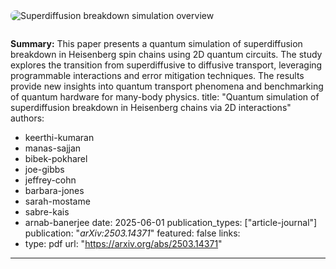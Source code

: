 

<img src="/uploads/superdiffusion_breakdown.png" alt="Superdiffusion breakdown simulation overview" style="max-width: 600px; border-radius: 8px; margin-bottom: 1em;" />

**Summary:**
This paper presents a quantum simulation of superdiffusion breakdown in Heisenberg spin chains using 2D quantum circuits. The study explores the transition from superdiffusive to diffusive transport, leveraging programmable interactions and error mitigation techniques. The results provide new insights into quantum transport phenomena and benchmarking of quantum hardware for many-body physics.
title: "Quantum simulation of superdiffusion breakdown in Heisenberg chains via 2D interactions"
authors:
  - keerthi-kumaran
  - manas-sajjan
  - bibek-pokharel
  - joe-gibbs
  - jeffrey-cohn
  - barbara-jones
  - sarah-mostame
  - sabre-kais
  - arnab-banerjee
date: 2025-06-01
publication_types: ["article-journal"]
publication: "*arXiv:2503.14371*"
featured: false
links:
  - type: pdf
    url: "https://arxiv.org/abs/2503.14371"
---
